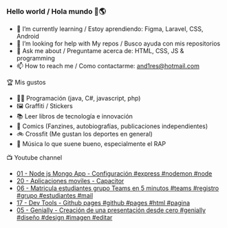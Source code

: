 ### Hello world / Hola mundo 👋🌎

<!--
**xaca/xaca** is a ✨ _special_ ✨ repository because its `README.md` (this file) appears on your GitHub profile.

Here are some ideas to get you started:
-->

- 🌱 I’m currently learning / Estoy aprendiendo: Figma, Laravel, CSS, Android
- 🤔 I’m looking for help with My repos / Busco ayuda con mis repositorios
- 💬 Ask me about / Preguntame acerca de: HTML, CSS, JS & programming 
- 📫 How to reach me / Como contactarme: and1res@hotmail.com

🏆 Mis gustos
- 👨‍💻 Programación (java, C#, javascript, php)
- 🖼️ Graffiti / Stickers
- 📚 Leer libros de tecnología e innovación
- 💢 Comics (Fanzines, autobiografías, publicaciones independientes)
- 🚲 Crossfit (Me gustan los deportes en general)
- 🎤 Música lo que suene bueno, especialmente el RAP
<!--
📝 Frases
- "I only smile in the dark, I only smile when it's complicated" Raybiez
- "De lo que ves créete la mitad de lo que no ves no te creas nada" Kase O
-->
📺 Youtube channel
<!-- BLOG-POST-LIST:START -->
- [01 - Node js Mongo App - Configuración #express #nodemon #node](https://www.youtube.com/watch?v=ssI9IuYhVOY)
- [20 - Aplicaciones moviles - Capacitor](https://www.youtube.com/watch?v=4_BNDDMjVb8)
- [06 - Matricula estudiantes grupo Teams en 5 minutos #teams #registro #grupo #estudiantes #mail](https://www.youtube.com/watch?v=IiEeemmy33U)
- [17 - Dev Tools - Github pages #github #pages #html #pagina](https://www.youtube.com/watch?v=chkAAMCzJ_0)
- [05 - Genially - Creación de una presentación desde cero #genially #diseño #design #imagen #editar](https://www.youtube.com/watch?v=SAF5vYCQeTc)
<!-- BLOG-POST-LIST:END -->
